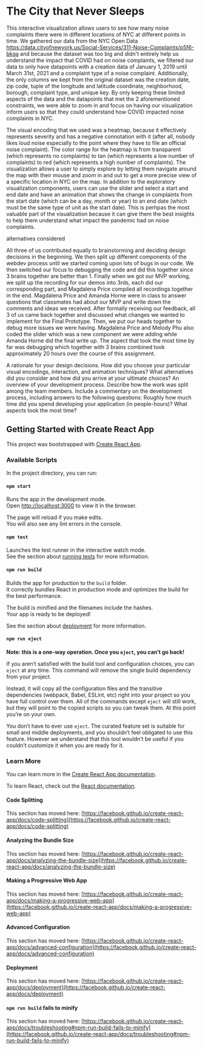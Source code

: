 
# The City that Never Sleeps
This interactive visualization allows users to see how many noise complaints there were in different locations of NYC at different points in time. We gathered our data from the NYC Open Data https://data.cityofnewyork.us/Social-Services/311-Noise-Complaints/p5f6-bkga and because the dataset was too big and didn't entirely help us understand the impact that COVID had on noise complaints, we filtered our data to only have datapoints with a creation data of January 1, 2019 until March 31st, 2021 and a complaint type of a noise complaint. Additionally, the only columns we kept from the original dataset was the creation date, zip code, tuple of the longitude and latitude coordinate, neighborhood, borough, complaint type, and unique key. By only keeping these limited aspects of the data and the datapoints that met the 2 aforementioned constraints, we were able to zoom in and focus on having our visualization inform users so that they could understand how COVID impacted noise complaints in NYC.

The visual encoding that we used was a heatmap, because it effectively represents severity and has a negative connotation with it (after all, nobody likes loud noise especially to the point where they have to file an official noise complaint). The color range for the heatmap is from transparent (which represents no complaints) to tan (which represents a low number of complaints) to red (which represents a high number of complaints). The visualization allows a user to simply explore by letting them navigate around the map with their mouse and zoom in and out to get a more precise view of a specific location in NYC on the map. In addition to the exploratory visualization components, users can use the slider and select a start and end date and have an animation that shows the change in complaints from the start date (which can be a day, month or year) to an end date (which must be the same type of unit as the start date). This is perhpas the most valuable part of the visualization because it can give them the best insights to help them understand what impact the pandemic had on noise complaints. 

alternatives considered

All three of us contributed equally to brainstorming and deciding design decisions in the beginning. We then split up different components of the webdev process until we started coming upon lots of bugs in our code. We then switched our focus to debugging the code and did this together since 3 brains together are better than 1. Finally when we got our MVP working, we split up the recording for our demos into 3rds, each did our corresponding part, and Magdalena Price compiled all recordings together in the end. Magdalena Price and Amanda Horne were in class to answer questions that classmates had about our MVP and write down the comments and ideas we received. After formally receiving our feedback, all 3 of us came back together and discussed what changes we wanted to implement for the Final Prototype. Then, we put our heads together to debug more issues we were having. Magdalena Price and Melody Phu also coded the slider which was a new component we were adding while Amanda Horne did the final write up. The aspect that took the most time by far was debugging which together with 3 brains combined took approximately 20 hours over the course of this assignment.


A rationale for your design decisions. How did you choose your particular visual encodings, interaction, and animation techniques? What alternatives did you consider and how did you arrive at your ultimate choices?
An overview of your development process. Describe how the work was split among the team members. Include a commentary on the development process, including answers to the following questions: Roughly how much time did you spend developing your application (in people-hours)? What aspects took the most time?

## Getting Started with Create React App

This project was bootstrapped with [Create React App](https://github.com/facebook/create-react-app).

### Available Scripts

In the project directory, you can run:

#### `npm start`

Runs the app in the development mode.\
Open [http://localhost:3000](http://localhost:3000) to view it in the browser.

The page will reload if you make edits.\
You will also see any lint errors in the console.

#### `npm test`

Launches the test runner in the interactive watch mode.\
See the section about [running tests](https://facebook.github.io/create-react-app/docs/running-tests) for more information.

#### `npm run build`

Builds the app for production to the `build` folder.\
It correctly bundles React in production mode and optimizes the build for the best performance.

The build is minified and the filenames include the hashes.\
Your app is ready to be deployed!

See the section about [deployment](https://facebook.github.io/create-react-app/docs/deployment) for more information.

#### `npm run eject`

**Note: this is a one-way operation. Once you `eject`, you can’t go back!**

If you aren’t satisfied with the build tool and configuration choices, you can `eject` at any time. This command will remove the single build dependency from your project.

Instead, it will copy all the configuration files and the transitive dependencies (webpack, Babel, ESLint, etc) right into your project so you have full control over them. All of the commands except `eject` will still work, but they will point to the copied scripts so you can tweak them. At this point you’re on your own.

You don’t have to ever use `eject`. The curated feature set is suitable for small and middle deployments, and you shouldn’t feel obligated to use this feature. However we understand that this tool wouldn’t be useful if you couldn’t customize it when you are ready for it.

### Learn More

You can learn more in the [Create React App documentation](https://facebook.github.io/create-react-app/docs/getting-started).

To learn React, check out the [React documentation](https://reactjs.org/).

#### Code Splitting

This section has moved here: [https://facebook.github.io/create-react-app/docs/code-splitting](https://facebook.github.io/create-react-app/docs/code-splitting)

#### Analyzing the Bundle Size

This section has moved here: [https://facebook.github.io/create-react-app/docs/analyzing-the-bundle-size](https://facebook.github.io/create-react-app/docs/analyzing-the-bundle-size)

#### Making a Progressive Web App

This section has moved here: [https://facebook.github.io/create-react-app/docs/making-a-progressive-web-app](https://facebook.github.io/create-react-app/docs/making-a-progressive-web-app)

#### Advanced Configuration

This section has moved here: [https://facebook.github.io/create-react-app/docs/advanced-configuration](https://facebook.github.io/create-react-app/docs/advanced-configuration)

#### Deployment

This section has moved here: [https://facebook.github.io/create-react-app/docs/deployment](https://facebook.github.io/create-react-app/docs/deployment)

#### `npm run build` fails to minify

This section has moved here: [https://facebook.github.io/create-react-app/docs/troubleshooting#npm-run-build-fails-to-minify](https://facebook.github.io/create-react-app/docs/troubleshooting#npm-run-build-fails-to-minify)

